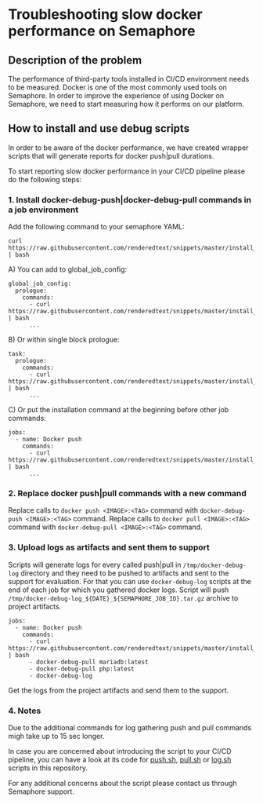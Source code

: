 # Troubleshooting slow docker performance on Semaphore

## Description of the problem

The performance of third-party tools installed in CI/CD environment needs to be measured. Docker is one of the most commonly used tools on Semaphore. In order to improve the experience of using Docker on Semaphore, we need to start measuring how it performs on our platform.

## How to install and use debug scripts

In order to be aware of the docker performance, we have created wrapper scripts that will generate reports for docker push|pull durations.

To start reporting slow docker performance in your CI/CD pipeline please do the following steps:

### 1. Install docker-debug-push|docker-debug-pull commands in a job environment

Add the following command to your semaphore YAML:

```
curl https://raw.githubusercontent.com/renderedtext/snippets/master/install_docker_debug.sh | bash
```

A) You can add to global_job_config:
```
global_job_config:
  prologue:
    commands:
      - curl https://raw.githubusercontent.com/renderedtext/snippets/master/install_docker_debug.sh | bash
      ...
```

B) Or within single block prologue:

```
task:
  prologue:
    commands:
      - curl https://raw.githubusercontent.com/renderedtext/snippets/master/install_docker_debug.sh | bash
      ...
```

C) Or put the installation command at the beginning before other job commands:

```
jobs:
  - name: Docker push
    commands:
      - curl https://raw.githubusercontent.com/renderedtext/snippets/master/install_docker_debug.sh | bash
      ...
```

### 2. Replace docker push|pull commands with a new command

Replace calls to `docker push <IMAGE>:<TAG>` command with `docker-debug-push <IMAGE>:<TAG>` command.
Replace calls to `docker pull <IMAGE>:<TAG>` command with `docker-debug-pull <IMAGE>:<TAG>` command.

### 3. Upload logs as artifacts and sent them to support

Scripts will generate logs for every called push|pull in `/tmp/docker-debug-log` directory and they need to be pushed to artifacts and sent to the support for evaluation.
For that you can use `docker-debug-log` scripts at the end of each job for which you gathered docker logs.
Script will push `/tmp/docker-debug-log_${DATE}_${SEMAPHORE_JOB_ID}.tar.gz` archive to project artifacts.

```
jobs:
  - name: Docker push
    commands:
      - curl https://raw.githubusercontent.com/renderedtext/snippets/master/install_docker_debug.sh | bash
      - docker-debug-pull mariadb:latest
      - docker-debug-pull php:latest
      - docker-debug-log
```
Get the logs from the project artifacts and send them to the support.

### 4. Notes

Due to the additional commands for log gathering push and pull commands migh take up to 15 sec longer.

In case you are concerned about introducing the script to your CI/CD pipeline, you can have a look at its code for [push.sh](https://github.com/renderedtext/snippets/blob/master/push.sh), [pull.sh](https://github.com/renderedtext/snippets/blob/master/pull.sh) or [log.sh](https://github.com/renderedtext/snippets/blob/master/log.sh) scripts in this repository. 

For any additional concerns about the script please contact us through Semaphore support.
